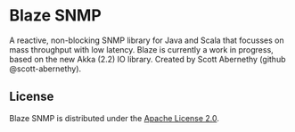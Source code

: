 # Blaze SNMP

A reactive, non-blocking SNMP library for Java and Scala that focusses on mass throughput with low latency. Blaze is currently a work in progress, based on the new Akka (2.2) IO library. 
Created by Scott Abernethy (github @scott-abernethy).

## License

Blaze SNMP is distributed under the [Apache License 2.0](http://www.apache.org/licenses/LICENSE-2.0).
